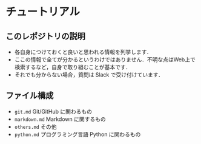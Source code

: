 # チュートリアル

## このレポジトリの説明

- 各自身につけておくと良いと思われる情報を列挙します．
- ここの情報で全てが分かるというわけではありません．不明な点はWeb上で検索するなど，自身で取り組むことが基本です．
- それでも分からない場合，質問は Slack で受け付けています．

## ファイル構成

- `git.md` Git/GitHub に関わるもの
- `markdown.md` Markdown に関するもの
- `others.md` その他
- `python.md` プログラミング言語 Python に関わるもの
